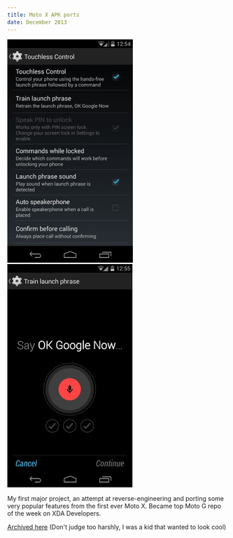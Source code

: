 ```yaml
---
title: Moto X APK ports
date: December 2013
---
```


![Moto G XT1033 modded settings screenshot](assets/images/ss1.png "Moto G XT1033 modded settings")
![Moto G XT1033 touchless control training screenshot](assets/images/ss2.png "Moto G XT1033 touchless control training screenshot")

My first major project, an attempt at reverse-engineering and porting some very popular features from the first ever Moto X. Became top Moto G repo of the week on XDA Developers.

[Archived here](https://gitlab.com/ThomasCat/xt1052-apk-ports) (Don't judge too harshly, I was a kid that wanted to look cool)
